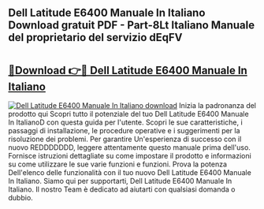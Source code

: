 ## Dell Latitude E6400 Manuale In Italiano Download gratuit PDF - Part-8Lt Italiano Manuale del proprietario del servizio dEqFV

# <h2><a href="http://dfet0zx.blite.top/?on=Dell+Latitude+E6400+Manuale+In+Italiano">🔗Download 👉🔴 Dell Latitude E6400 Manuale In Italiano</a></h2>

[![Dell Latitude E6400 Manuale In Italiano download](https://i.imgur.com/lujVjoI.png)](http://dfet0zx.blite.top/?on=Dell+Latitude+E6400+Manuale+In+Italiano)
Inizia la padronanza del prodotto qui Scopri tutto il potenziale del tuo Dell Latitude E6400 Manuale In ItalianoD con questa guida per l'utente. Scopri le sue caratteristiche, i passaggi di installazione, le procedure operative e i suggerimenti per la risoluzione dei problemi. Per garantire Un'esperienza di successo con il nuovo REDDDDDDD, leggere attentamente questo manuale prima dell'uso. Fornisce istruzioni dettagliate su come impostare il prodotto e informazioni su come utilizzare le sue varie funzioni e funzioni. Prova la potenza Dell'elenco delle funzionalità con il tuo nuovo Dell Latitude E6400 Manuale In Italiano. Siamo qui per supportarti, Dell Latitude E6400 Manuale In Italiano. Il nostro Team è dedicato ad aiutarti con qualsiasi domanda o dubbio.

